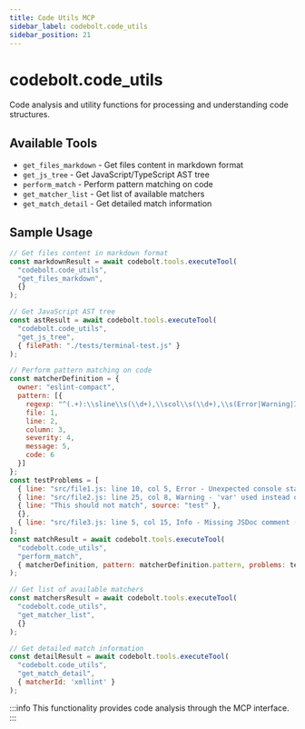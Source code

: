 ```yaml
---
title: Code Utils MCP
sidebar_label: codebolt.code_utils
sidebar_position: 21
---
```


# codebolt.code_utils

Code analysis and utility functions for processing and understanding code structures.

## Available Tools

- `get_files_markdown` - Get files content in markdown format
- `get_js_tree` - Get JavaScript/TypeScript AST tree
- `perform_match` - Perform pattern matching on code
- `get_matcher_list` - Get list of available matchers
- `get_match_detail` - Get detailed match information

## Sample Usage

```javascript
// Get files content in markdown format
const markdownResult = await codebolt.tools.executeTool(
  "codebolt.code_utils",
  "get_files_markdown",
  {}
);

// Get JavaScript AST tree
const astResult = await codebolt.tools.executeTool(
  "codebolt.code_utils",
  "get_js_tree",
  { filePath: "./tests/terminal-test.js" }
);

// Perform pattern matching on code
const matcherDefinition = {
  owner: "eslint-compact",
  pattern: [{
    regexp: "^(.+):\\sline\\s(\\d+),\\scol\\s(\\d+),\\s(Error|Warning|Info)\\s-\\s(.+)\\s\\((.+)\\)$",
    file: 1,
    line: 2,
    column: 3,
    severity: 4,
    message: 5,
    code: 6
  }]
};
const testProblems = [
  { line: "src/file1.js: line 10, col 5, Error - Unexpected console statement (no-console)", source: "test" },
  { line: "src/file2.js: line 25, col 8, Warning - 'var' used instead of 'let' or 'const' (no-var)", source: "test" },
  { line: "This should not match", source: "test" },
  {},
  { line: "src/file3.js: line 5, col 15, Info - Missing JSDoc comment (require-jsdoc)", source: "test" }
];
const matchResult = await codebolt.tools.executeTool(
  "codebolt.code_utils",
  "perform_match",
  { matcherDefinition, pattern: matcherDefinition.pattern, problems: testProblems }
);

// Get list of available matchers
const matchersResult = await codebolt.tools.executeTool(
  "codebolt.code_utils",
  "get_matcher_list",
  {}
);

// Get detailed match information
const detailResult = await codebolt.tools.executeTool(
  "codebolt.code_utils",
  "get_match_detail",
  { matcherId: 'xmllint' }
);
```

:::info
This functionality provides code analysis through the MCP interface.
::: 